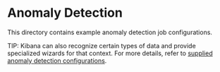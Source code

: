 # Anomaly Detection

This directory contains example anomaly detection job configurations.

TIP: Kibana can also recognize certain types of data and provide specialized
wizards for that context. For more details, refer to
[supplied anomaly detection configurations](https://www.elastic.co/guide/en/machine-learning/8.0/ootb-ml-jobs.html).